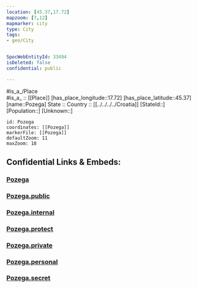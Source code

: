 ```yaml
---
location: [45.37,17.72] 
mapzoom: [7,12] 
mapmarker: city 
type: City
tags:
- geo/City


SpocWebEntityId: 33494
isDeleted: false
confidential: public

---
```

#is_a_/Place  
#is_a_ :: [[Place]] 
[has_place_longitude::17.72] 
[has_place_latitude::45.37] 
[name::Pozega] 
State :: 
Country :: [[../../../../Croatia]] 
[StateId::] 
[Population::] 
[Unknown::] 


```leaflet
id: Pozega
coordinates: [[Pozega]] 
markerFile: [[Pozega]] 
defaultZoom: 11 
maxZoom: 18
```


## Confidential Links & Embeds: 

### [Pozega](/_Standards/Earth/Continent/Europe/Europe~Central/Croatia/Counties/Brodsko-Posavska/City/Pozega.md) 

### [Pozega.public](/_public/Earth/Continent/Europe/Europe~Central/Croatia/Counties/Brodsko-Posavska/City/Pozega.public.md) 

### [Pozega.internal](/_internal/Earth/Continent/Europe/Europe~Central/Croatia/Counties/Brodsko-Posavska/City/Pozega.internal.md) 

### [Pozega.protect](/_protect/Earth/Continent/Europe/Europe~Central/Croatia/Counties/Brodsko-Posavska/City/Pozega.protect.md) 

### [Pozega.private](/_private/Earth/Continent/Europe/Europe~Central/Croatia/Counties/Brodsko-Posavska/City/Pozega.private.md) 

### [Pozega.personal](/_personal/Earth/Continent/Europe/Europe~Central/Croatia/Counties/Brodsko-Posavska/City/Pozega.personal.md) 

### [Pozega.secret](/_secret/Earth/Continent/Europe/Europe~Central/Croatia/Counties/Brodsko-Posavska/City/Pozega.secret.md)

